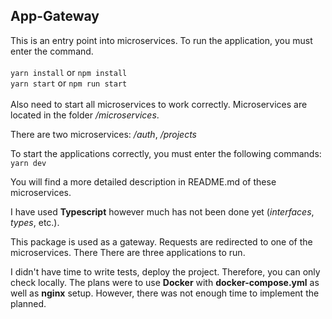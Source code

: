 ## App-Gateway

This is an entry point into microservices. To run the application, you must enter the command. 
<br><br>
`yarn install` or `npm install`<br>
`yarn start` or `npm run start`
<br><br>
Also need to start all microservices to work correctly.
Microservices are located in the folder */microservices*.


There are two microservices: */auth*, */projects*

To start the applications correctly, you must enter the following commands:
```yarn dev ```

You will find a more detailed description in README.md of these microservices.

I have used **Typescript** however much has not been done yet (*interfaces*, *types*, etc.). 

This package is used as a gateway. Requests are redirected to one of the microservices. There 
There are three applications to run.

I didn't have time to write tests, deploy the project. Therefore, you can only check locally. The plans were to use **Docker** with  **docker-compose.yml** as well as **nginx** setup. However, there was not enough time to implement the planned.